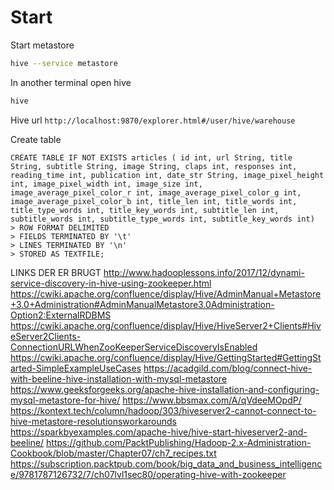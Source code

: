 # Start
Start metastore
```bash
hive --service metastore
```
In another terminal open hive
```bash
hive
```

Hive url
`http://localhost:9870/explorer.html#/user/hive/warehouse`

Create table
```
CREATE TABLE IF NOT EXISTS articles ( id int, url String, title String, subtitle String, image String, claps int, responses int, reading_time int, publication int, date_str String, image_pixel_height int, image_pixel_width int, image_size int, image_average_pixel_color_r int, image_average_pixel_color_g int, image_average_pixel_color_b int, title_len int, title_words int, title_type_words int, title_key_words int, subtitle_len int, subtitle_words int, subtitle_type_words int, subtitle_key_words int)
> ROW FORMAT DELIMITED
> FIELDS TERMINATED BY '\t'
> LINES TERMINATED BY '\n'
> STORED AS TEXTFILE;
```


LINKS DER ER BRUGT
http://www.hadooplessons.info/2017/12/dynami-service-discovery-in-hive-using-zookeeper.html
https://cwiki.apache.org/confluence/display/Hive/AdminManual+Metastore+3.0+Administration#AdminManualMetastore3.0Administration-Option2:ExternalRDBMS
https://cwiki.apache.org/confluence/display/Hive/HiveServer2+Clients#HiveServer2Clients-ConnectionURLWhenZooKeeperServiceDiscoveryIsEnabled
https://cwiki.apache.org/confluence/display/Hive/GettingStarted#GettingStarted-SimpleExampleUseCases
https://acadgild.com/blog/connect-hive-with-beeline-hive-installation-with-mysql-metastore
https://www.geeksforgeeks.org/apache-hive-installation-and-configuring-mysql-metastore-for-hive/
https://www.bbsmax.com/A/qVdeeMOpdP/
https://kontext.tech/column/hadoop/303/hiveserver2-cannot-connect-to-hive-metastore-resolutionsworkarounds
https://sparkbyexamples.com/apache-hive/hive-start-hiveserver2-and-beeline/
https://github.com/PacktPublishing/Hadoop-2.x-Administration-Cookbook/blob/master/Chapter07/ch7_recipes.txt
https://subscription.packtpub.com/book/big_data_and_business_intelligence/9781787126732/7/ch07lvl1sec80/operating-hive-with-zookeeper
